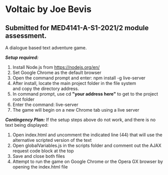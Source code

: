 Voltaic by Joe Bevis
=====
Submitted for MED4141-A-S1-2021/2 module assessment.
-----
A dialogue based text adventure game. 

***Setup required:***

1. Install Node.js from https://nodejs.org/en/ 
2. Set Google Chrome as the default browser
3. Open the command prompt and enter: npm install -g live-server 
4. After install, locate the main project folder in the file system  
   and copy the directory address.
5. In command prompt, use cd **"your address here"** to get to the project root folder
6. Enter the command: live-server
7. The game will begin on a new Chrome tab using a live server

***Contingency Plan:***
If the setup steps above do not work, and there is no text being displayed:

1. Open index.html and uncomment the indicated line (44) that will use the alternative scripted version of the text
2. Open globalVariables.js in the scripts folder and comment out the AJAX request code block at the top  
3. Save and close both files
4. Attempt to run the game on Google Chrome or the Opera GX browser by opening the index.html file
